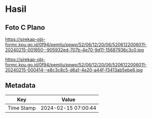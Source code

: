 # Hasil

## Foto C Plano

https://sirekap-obj-formc.kpu.go.id/0f94/pemilu/ppwp/52/06/12/20/06/5206122006011-20240215-001650--905932ed-707b-4e70-9d11-15687936c3c0.jpg

https://sirekap-obj-formc.kpu.go.id/0f94/pemilu/ppwp/52/06/12/20/06/5206122006011-20240215-000414--e8c3c8c5-d6a1-4e20-a44f-f3413ab5ebe6.jpg


## Metadata

| Key        | Value               |
| ---------- | ------------------- |
| Time Stamp | 2024-02-15 07:00:44 |



